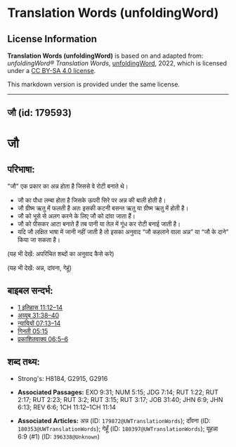 # Translation Words (unfoldingWord)

## License Information

**Translation Words (unfoldingWord)** is based on and adapted from: _unfoldingWord® Translation Words_, [unfoldingWord](https://unfoldingword.org/utw), 2022, which is licensed under a [CC BY-SA 4.0 license](https://creativecommons.org/licenses/by-sa/4.0/legalcode.en).

This markdown version is provided under the same license.



--------------------------------

## जौ (id: 179593)

जौ
==

परिभाषा:
--------

"जौ" एक प्रकार का अन्न होता है जिससे वे रोटी बनाते थे।

* जौ का पौधा लम्बा होता है जिसके ऊपरी सिरे पर अन्न की बाली होती है।
* जौ ग्रीष्म ऋतु में फलती है अतः इसकी कटनी बसन्त ऋतु या ग्रीष्म ऋतु में होती है।
* जौ को भूसे से अलग करने के लिए जौ को दांवा जाता हैं।
* जौ को पीसकर आटा बनाते हैं तब पानी या तेल में गूंध कर रोटी बनाई जाती है।
* यदि जौ लक्षित भाषा में जानी नहीं जाती है तो इसका अनुवाद “जौ कहलाने वाला अन्न” या “जौ के दाने” किया जा सकता है।

(यह भी देखें: अपरिचित शब्दों का अनुवाद कैसे करे)

(यह भी देखें: अन्न, दांवना, गेहूं)

बाइबल सन्दर्भ:
--------------

* [1 इतिहास 11:12–14](https://ref.ly/1Chr0:0)
* [अय्यूब 31:38–40](https://ref.ly/Job31:38-Job31:40)
* [न्यायियों 07:13–14](https://ref.ly/Judg7:13-Judg7:14)
* [गिनती 05:15](https://ref.ly/Num5:15)
* [प्रकाशितवाक्य 06:5–6](https://ref.ly/Rev6:5-Rev6:6)

शब्द तथ्य:
----------

* Strong's: H8184, G2915, G2916

* **Associated Passages:** EXO 9:31; NUM 5:15; JDG 7:14; RUT 1:22; RUT 2:17; RUT 2:23; RUT 3:2; RUT 3:15; RUT 3:17; JOB 31:40; JHN 6:9; JHN 6:13; REV 6:6; 1CH 11:12–1CH 11:14
* **Associated Articles:** अन्न (ID: `179872@UWTranslationWords`); दाँवना (ID: `180353@UWTranslationWords`); गेहूँ (ID: `180397@UWTranslationWords`); यूहन्ना 6:9 (#1) (ID: `396338@Unknown`)

